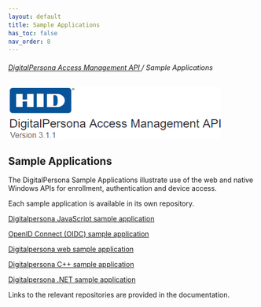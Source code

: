 ```yaml
---
layout: default
title: Sample Applications
has_toc: false
nav_order: 8
---
```


###### [DigitalPersona Access Management API ](https://lenhodgeman.github.io/digitalpersona-access-management-api/)/ Sample Applications

![](assets/HID-logo.png)  

## Sample Applications

The DigitalPersona Sample Applications illustrate use of the web and native Windows APIs for enrollment, authentication and device access.

Each sample application is available in its own repository.

[Digitalpersona JavaScript sample application](https://lenhodgeman.github.io/digitalpersona-javascript-sample-app/)

[OpenID Connect (OIDC) sample application](https://lenhodgeman.github.io/digitalpersona-oidc-sample-app/)

[Digitalpersona web sample application](https://lenhodgeman.github.io/digitalpersona-web-sample/)

[Digitalpersona C++ sample application](https://lenhodgeman.github.io/digitalpersona-native-samples/)

[Digitalpersona .NET sample application](https://lenhodgeman.github.io/digitalpersona-native-samples/)

Links to the relevant repositories are provided in the documentation.
